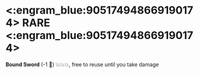 # <:engram_blue:905174948669190174> RARE <:engram_blue:905174948669190174>

**Bound Sword** (-1 :large_blue_diamond:) :boom::boom::boom:, free to reuse until you take damage